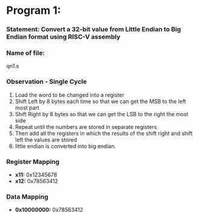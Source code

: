# Program 1: 
### Statement: Convert a 32-bit value from Little Endian to Big Endian format using RISC-V assembly
### Name of file:
qn1.s

### Observation - Single Cycle
1) Load the word to be changed into a register
2) Shift Left by 8 bytes each time so that we can get the MSB to the left most part
3) Shift Right by 8 bytes so that we can get the LSB to the right the most side
4) Repeat until the numbers are stored in separate registers
5) Then add all the registers in which the results of the shift right and shift left the values are stored 
6) little endian is converted into big endian.

### Register Mapping
- **x11:** 0x12345678
- **x12:** 0x78563412


### Data Mapping
- **0x10000000:** 0x78563412
